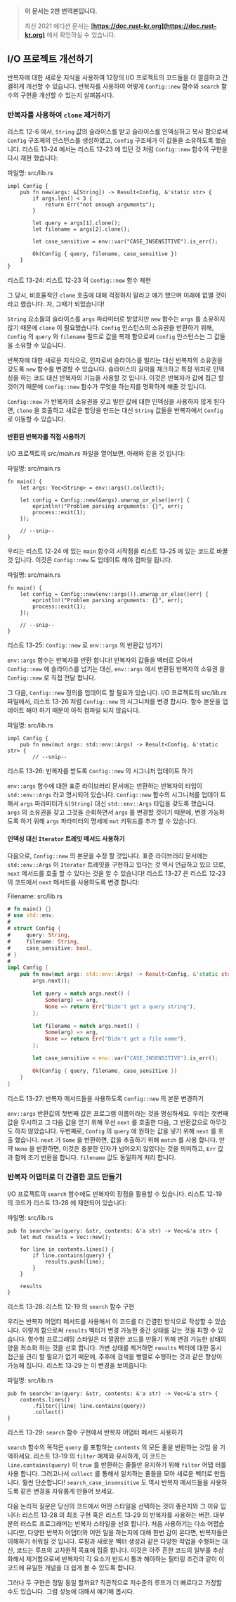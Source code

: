 > **이 문서는 2판 번역본입니다.**
>
> 최신 2021 에디션 문서는 **[https://doc.rust-kr.org](https://doc.rust-kr.org)** 에서 확인하실 수 있습니다.

## I/O 프로젝트 개선하기

반복자에 대한 새로운 지식을 사용하여 12장의 I/O 프로젝트의 코드들을 더 깔끔하고
간결하게 개선할 수 있습니다. 반복자를 사용하여 어떻게 `Config::new` 함수와
`search` 함수의 구현을 개선할 수 있는지 살펴봅시다.


### 반복자를 사용하여 `clone` 제거하기

리스트 12-6 에서, `String` 값의 슬라이스를 받고 슬라이스를 인덱싱하고 복사
함으로써 `Config` 구조체의 인스턴스를 생성하였고, `Config` 구조체가 이 값들을
소유하도록 했습니다. 리스트 13-24 에서는 리스트 12-23 에 있던 것 처럼
`Config::new` 함수의 구현을 다시 재현 했습니다:

<span class="filename">파일명: src/lib.rs</span>

```rust,ignore
impl Config {
    pub fn new(args: &[String]) -> Result<Config, &'static str> {
        if args.len() < 3 {
            return Err("not enough arguments");
        }

        let query = args[1].clone();
        let filename = args[2].clone();

        let case_sensitive = env::var("CASE_INSENSITIVE").is_err();

        Ok(Config { query, filename, case_sensitive })
    }
}
```

<span class="caption">리스트 13-24: 리스트 12-23 의 `Config::new` 함수 재현
</span>

그 당시, 비효율적인 `clone` 호출에 대해 걱정하지 말라고 얘기 했으며 미래에
없앨 것이라고 했습니다. 자, 그때가 되었습니다!

`String` 요소들의 슬라이스를 `args` 파라미터로 받았지만 `new` 함수는 `args` 를
소유하지 않기 때문에 `clone` 이 필요했습니다. `Config` 인스턴스의 소유권을
반환하기 위해, `Config` 의 `query` 와 `filename` 필드로 값을 복제 함으로써
`Config` 인스턴스는 그 값들을 소유할 수 있습니다.

반복자에 대한 새로운 지식으로, 인자로써 슬라이스를 빌리는 대신 반복자의 소유권을
갖도록 `new` 함수를 변경할 수 있습니다. 슬라이스의 길이를 체크하고 특정 위치로
인덱싱을 하는 코드 대신 반복자의 기능을 사용할 것 입니다. 이것은 반복자가 값에
접근 할 것이기 때문에 `Config::new` 함수가 무엇을 하는지를 명확하게 해줄 것
입니다.

`Config::new` 가 반복자의 소유권을 갖고 빌린 값에 대한 인덱싱을 사용하지 않게
된다면, `clone` 을 호출하고 새로운 할당을 만드는 대신 `String` 값들을 반복자에서
`Config` 로 이동할 수 있습니다.


#### 반환된 반복자를 직접 사용하기

I/O 프로젝트의 *src/main.rs* 파일을 열어보면, 아래와 같을 것 입니다:

<span class="filename">파일명: src/main.rs</span>

```rust,ignore
fn main() {
    let args: Vec<String> = env::args().collect();

    let config = Config::new(&args).unwrap_or_else(|err| {
        eprintln!("Problem parsing arguments: {}", err);
        process::exit(1);
    });

    // --snip--
}
```

우리는 리스트 12-24 에 있는 `main` 함수의 시작점을 리스트 13-25 에 있는 코드로
바꿀 것 입니다. 이것은 `Config::new` 도 업데이트 해야 컴파일 됩니다. 

<span class="filename">파일명: src/main.rs</span>

```rust,ignore
fn main() {
    let config = Config::new(env::args()).unwrap_or_else(|err| {
        eprintln!("Problem parsing arguments: {}", err);
        process::exit(1);
    });

    // --snip--
}
```

<span class="caption">리스트 13-25: `Config::new` 로 `env::args` 의 반환값
넘기기</span>

`env::args` 함수는 반복자를 반환 합니다! 반복자의 값들을 벡터로 모아서
`Config::new` 에 슬라이스를 넘기는 대신, `env::args` 에서 반환된 반복자의 소유권
을 `Config::new` 로 직접 전달 합니다.

그 다음, `Config::new` 정의를 업데이트 할 필요가 있습니다. I/O 프로젝트의
*src/lib.rs* 파일에서, 리스트 13-26 처럼 `Config::new` 의 시그니처를 변경
합시다. 함수 본문을 업데이트 해야 하기 때문이 아직 컴파일 되지 않습니다.

<span class="filename">파일명: src/lib.rs</span>

```rust,ignore
impl Config {
    pub fn new(mut args: std::env::Args) -> Result<Config, &'static str> {
        // --snip--
```

<span class="caption">리스트 13-26: 반복자를 받도록 `Config::new` 의 시그니처
업데이트 하기</span>

`env::args` 함수에 대한 표준 라이브러리 문서에는 반환하는 반복자의 타입이
`std::env::Args` 라고 명시되어 있습니다. `Config::new` 함수의 시그니처를 업데이
트 해서 `args` 파라미터가 `&[String]` 대신 `std::env::Args` 타입을 갖도록
했습니다. `args` 의 소유권을 갖고 그것을 순회하면서 `args` 를 변경할 것이기
때문에, 변경 가능하도록 하기 위해 `args` 파라미터의 명세에 `mut` 키워드를 추가
할 수 있습니다.

#### 인덱싱 대신 `Iterator` 트레잇 메서드 사용하기

다음으로, `Config::new` 의 본문을 수정 할 것입니다. 표준 라이브러리 문서에는
`std::env::Args` 이 `Iterator` 트레잇을 구현하고 있다는 것 역시 언급하고 있으
므로, `next` 메서드를 호출 할 수 있다는 것을 알 수 있습니다! 리스트 13-27 은
리스트 12-23 의 코드에서 `next` 메서드를 사용하도록 변경 합니다:

<span class="filename">Filename: src/lib.rs</span>

```rust
# fn main() {}
# use std::env;
#
# struct Config {
#     query: String,
#     filename: String,
#     case_sensitive: bool,
# }
#
impl Config {
    pub fn new(mut args: std::env::Args) -> Result<Config, &'static str> {
        args.next();

        let query = match args.next() {
            Some(arg) => arg,
            None => return Err("Didn't get a query string"),
        };

        let filename = match args.next() {
            Some(arg) => arg,
            None => return Err("Didn't get a file name"),
        };

        let case_sensitive = env::var("CASE_INSENSITIVE").is_err();

        Ok(Config { query, filename, case_sensitive })
    }
}
```

<span class="caption">리스트 13-27: 반복자 메서드들을 사용하도록 `Config::new`
의 본문 변경하기</span>

`env::args` 반환값의 첫번째 값은 프로그램 이름이라는 것을 명심하세요.
우리는 첫번째 값을 무시하고 그 다음 값을 얻기 위해 우선 `next` 를 호출한
다음, 그 반환값으로 아무것도 하지 않았습니다. 두번째로, `Config` 의 `query` 에
원하는 값을 넣기 위해 `next` 를 호출 했습니다. `next` 가 `Some` 을 반환하면,
값을 추출하기 위해 `match` 를 사용 합니다. 만약 `None` 을 반환하면, 이것은
충분한 인자가 넘어오지 않았다는 것을 의미하고, `Err` 값과 함께 조기 반환을
합니다. `filename` 값도 동일하게 처리 합니다.

### 반복자 어댑터로 더 간결한 코드 만들기

I/O 프로젝트의 `search` 함수에도 반복자의 장점을 활용할 수 있습니다.
리스트 12-19 의 코드가 리스트 13-28 에 재현되어 있습니다:

<span class="filename">파일명: src/lib.rs</span>

```rust,ignore
pub fn search<'a>(query: &str, contents: &'a str) -> Vec<&'a str> {
    let mut results = Vec::new();

    for line in contents.lines() {
        if line.contains(query) {
            results.push(line);
        }
    }

    results
}
```

<span class="caption">리스트 13-28: 리스트 12-19 의 `search` 함수 구현</span>

우리는 반복자 어댑터 메서드를 사용해서 이 코드를 더 간결한 방식으로 작성할 수
있습니다. 이렇게 함으로써 `results` 벡터가 변경 가능한 중간 상태를 갖는 것을
피할 수 있습니다. 함수형 프로그래밍 스타일은 더 깔끔한 코드를 만들기 위해
변경 가능한 상태의 양을 최소화 하는 것을 선호 합니다. 가변 상태를 제거하면
`results` 벡터에 대한 동시 접근을 관리 할 필요가 없기 때문에, 추후에 검색을
병렬로 수행하는 것과 같은 향상이 가능해 집니다. 리스트 13-29 는 이 변경을
보여줍니다:

<span class="filename">파일명: src/lib.rs</span>

```rust,ignore
pub fn search<'a>(query: &str, contents: &'a str) -> Vec<&'a str> {
    contents.lines()
        .filter(|line| line.contains(query))
        .collect()
}
```

<span class="caption">리스트 13-29: `search` 함수 구현에서 반복자 어댑터 메서드
사용하기</span>

`search` 함수의 목적은 `query` 를 포함하는 `contents` 의 모든 줄을 반환하는 것임
을 기억하세요. 리스트 13-19 의 `filter` 예제와 유사하게, 이 코드는
`line.contains(query)` 이 `true` 를 반환하는 줄들만 유지하기 위해 `filter` 어댑
터를 사용 합니다. 그러고나서 `collect` 를 통해서 일치하는 줄들을 모아 새로운
벡터로 만듭니다. 훨씬 단순합니다! `search_case_insensitive` 도 역시 반복자
메서드들을 사용하도록 같은 변경을 자유롭게 만들어 보세요.

다음 논리적 질문은 당신의 코드에서 어떤 스타일을 선택하는 것이 좋은지와 그 이유
입니다: 리스트 13-28 의 최초 구현 혹은 리스트 13-29 의 반복자를 사용하는 버전.
대부분의 러스트 프로그래머는 반복자 스타일을 선호 합니다. 처음 사용하기는
다소 어렵습니다만, 다양한 반복자 어댑터와 어떤 일을 하는지에 대해 한번 감이
온다면, 반복자들은 이해하기 쉬워질 것 입니다. 루핑과 새로운 벡터 생성과 같은
다양한 작업을 수행하는 대신, 코드는 루프의 고차원적 목표에 집중 합니다.
이것은 아주 흔한 코드의 일부를 추상화해서 제거함으로써 반복자의 각 요소가 반드시
통과 해야하는 필터링 조건과 같이 이 코드에 유일한 개념을 더 쉽게 볼 수 있도록
합니다.

그러나 두 구현은 정말 동일 할까요? 직관적으로 저수준의 루프가 더 빠르다고 가정할
수도 있습니다. 그럼 성능에 대해서 얘기해 봅시다.
